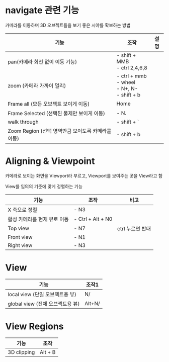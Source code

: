 
# navigate 관련 기능

카메라를 이동하며 3D 오브젝트들을 보기 좋은 시야를 확보하는 방법


| 기능                                 | 조작                                                 | 설명  |
| ---------------------------------- | -------------------------------------------------- | --- |
| pan(카메라 회전 없이 이동 기능)               | - shift + MMB<br>- ctrl 2,4,6,8                    |     |
| zoom (카메라 가까이 멀리)                  | - ctrl + mmb<br>- wheel<br>- N+, N-<br>- shift + b |     |
| Frame all (모든 오브젝트 보이게 이동)         | Home                                               |     |
| Frame Selected (선택된 물제만 보이게 이동)    | - N.                                               |     |
| walk through                       | - shift + `                                        |     |
| Zoom Region (선택 영역만큼 보이도록 카메라를 이동) | - shift + b                                        |     |

# Aligning & Viewpoint

카메라로 보이는 화면을 Viewport라 부르고, Viewport를 보여주는 곳을 View라고 함

View를 임의의 기준에 맞게 정렬하는 기능

| 기능               | 조작                | 비고          |
| ---------------- | ----------------- | ----------- |
| X 축으로 정렬         | - N3              |             |
| 활성 카메라를 현재 뷰로 이동 | - Ctrl + Alt + N0 |             |
| Top view         | - N7              | ctrl 누르면 반대 |
| Front view       | - N1              |             |
| Right view       | - N3              |             |

# View


| 기능                       | 조작1    |
| ------------------------ | ------ |
| local view (단일 오브젝트용 뷰)  | N/     |
| global view (전체 오브젝트용 뷰) | Alt+N/ |
# View Regions

| 기능          | 조작      |
| ----------- | ------- |
| 3D clipping | Alt + B |
